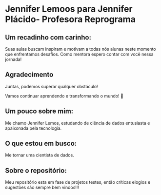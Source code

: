 


# Jennifer Lemoos para Jennifer Plácido- Profesora Reprograma

## Um recadinho com carinho:
 Suas aulas buscam inspiram e motivam a todas nós alunas neste momento que enfrentamos desafios. Como mentora espero contar com você nessa jornada!

## Agradecimento
Juntas, podemos superar qualquer obstáculo!

Vamos continuar aprendendo e transformando o mundo! 🚀

## Um pouco sobre mim:
Me chamo Jennifer Lemos, estudando de ciência de dados entusiasta e apaixonada pela tecnologia.

## O que estou em busco:
Me tornar uma cientista de dados.

## Sobre o repositório:
Meu repositório esta em fase de projetos testes, então críticas elogios e sugestões são sempre bem vindos!!!
